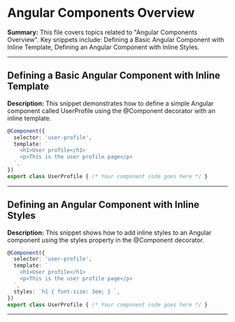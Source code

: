 # Angular Components Overview

**Summary:** This file covers topics related to "Angular Components Overview". Key snippets include: Defining a Basic Angular Component with Inline Template, Defining an Angular Component with Inline Styles.

---

## Defining a Basic Angular Component with Inline Template

**Description:** This snippet demonstrates how to define a simple Angular component called UserProfile using the @Component decorator with an inline template.

```typescript
@Component({
  selector: 'user-profile',
  template: `
    <h1>User profile</h1>
    <p>This is the user profile page</p>
  `,
})
export class UserProfile { /* Your component code goes here */ }
```

---

## Defining an Angular Component with Inline Styles

**Description:** This snippet shows how to add inline styles to an Angular component using the styles property in the @Component decorator.

```typescript
@Component({
  selector: 'user-profile',
  template: `
    <h1>User profile</h1>
    <p>This is the user profile page</p>
  `,
  styles: `h1 { font-size: 3em; } `,
})
export class UserProfile { /* Your component code goes here */ }
```

---